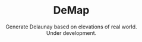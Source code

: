 <h1 align=center>DeMap</h1>

<p align=center>
Generate Delaunay based on elevations of real world.<br/>
Under development.
</p>
